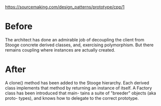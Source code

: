 https://sourcemaking.com/design_patterns/prototype/cpp/1

# Before
The architect has done an admirable job of decoupling the client from Stooge concrete derived classes, and, exercising polymorphism. But there remains coupling where instances are actually created.

# After
A clone() method has been added to the Stooge hierarchy. Each derived class implements that method by returning an instance of itself. A Factory class has been introduced that main- tains a suite of "breeder" objects (aka proto- types), and knows how to delegate to the correct prototype.